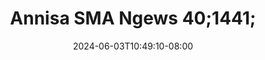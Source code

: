 --- 
title: "Annisa SMA Ngews 40;1441;"
description: "   video bokep Annisa SMA Ngews 40;1441; terbaru   baru"
date: 2024-06-03T10:49:10-08:00
file_code: "2kf0clt48b7w"
draft: false
cover: "az36qky8efpxa01t.jpg"
tags: ["Annisa", "SMA", "Ngews", "bokep-indo", "bokep-viral", "bokep-ig"]
length: 127
fld_id: "1483852"
foldername: "Annisa Sma"
categories: ["Annisa Sma"]
views: 14
---